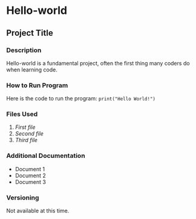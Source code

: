 # Hello-world
## Project Title

### Description
Hello-world is a fundamental project, often the first thing many coders do when learning code.
### How to Run Program
Here is the code to run the program:
`print("Hello World!")`
### Files Used
1. *First file*
2. *Second file*
3. *Third file*
### Additional Documentation
- Document 1
- Document 2
- Document 3
### Versioning
Not available at this time.
